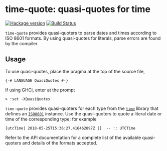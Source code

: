# time-quote: quasi-quotes for time

[![Hackage version](https://img.shields.io/hackage/v/time-quote.svg?label=Hackage)](https://hackage.haskell.org/package/time-quote) [![Build Status](https://travis-ci.org/ttuegel/time-quote.svg?branch=develop)](https://travis-ci.org/ttuegel/time-quote)

`time-quote` provides quasi-quoters to parse dates and times according to ISO 8601 formats.
By using quasi-quotes for literals, parse errors are found by the compiler.


## Usage

To use quasi-quotes, place the pragma at the top of the source file,

```.haskell
{-# LANGUAGE QuasiQuotes #-}
```

If using GHCi, enter at the prompt

```
> :set -XQuasiQuotes
```

`time-quote` provides quasi-quoters for each type from the [`time`](https://hackage.haskell.org/package/time) library that defines an [`ISO8601`](https://hackage.haskell.org/package/time-1.9.1/docs/Data-Time-Format-ISO8601.html#t:ISO8601) instance.
Use the quasi-quoters to quote a literal date or time of the corresponding type; for example

```.haskell
[utcTime| 2018-05-25T15:36:27.416462897Z |]  -- :: UTCTime
```

Refer to the API documentation for a complete list of the available quasi-quoters and details of the formats accepted.

